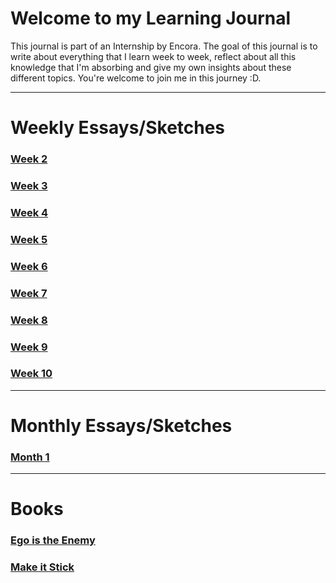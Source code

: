 # Welcome to my Learning Journal
This journal is part of an Internship by Encora. The goal of this journal is to write about everything that I learn week to week, reflect about all this knowledge that I'm absorbing and give my own insights about these different topics.
You're welcome to join me in this journey :D.


***
# Weekly Essays/Sketches
### [Week 2](https://luis-valdez.github.io/Learning-Journal/week2)
### [Week 3](https://luis-valdez.github.io/Learning-Journal/week3)
### [Week 4](https://luis-valdez.github.io/Learning-Journal/week4)
### [Week 5](https://luis-valdez.github.io/Learning-Journal/week5)
### [Week 6](https://luis-valdez.github.io/Learning-Journal/week6)
### [Week 7](https://luis-valdez.github.io/Learning-Journal/week7)
### [Week 8](https://luis-valdez.github.io/Learning-Journal/week8)
### [Week 9](https://luis-valdez.github.io/Learning-Journal/week9)
### [Week 10](https://luis-valdez.github.io/Learning-Journal/week10)



***

# Monthly Essays/Sketches
### [Month 1](http:////luis-valdez.github.io/Learning-Journal/month1)

***
# Books
### [Ego is the Enemy](http://luis-valdez.github.io/Learning-Journal/ego_is_the_enemy)
### [Make it Stick](https://luis-valdez.github.io/Learning-Journal/make_it_stick)

